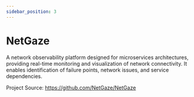 ```yaml
---
sidebar_position: 3
---
```


# NetGaze

A network observability platform designed for microservices architectures, providing real-time monitoring and
visualization of network connectivity. It enables identification of failure points, network issues, and service
dependencies.

Project Source: https://github.com/NetGaze/NetGaze